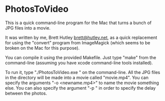 # PhotosToVideo

This is a quick command-line program for the Mac that turns a bunch of JPG files into a movie.

It was written by me, Brett Hutley <brett@hutley.net>, as a quick replacement for using the "convert" program from ImageMagick (which seems to be broken on the Mac for this purpose).

You can compile it using the provided Makefile. Just type "make" from the command-line (assuming you have xcode command-line tools installed).

To run it, type "./PhotosToVideo.exe <directory>" on the command-line. All the JPG files in the directory <directory> will be made into a movie called "movie.mp4". You can specify the arguments "-o <newname.mp4>" to name the movie something else. You can also specify the argument "-p <pauseInTenthSecond>" in order to specify the delay between the photos.
